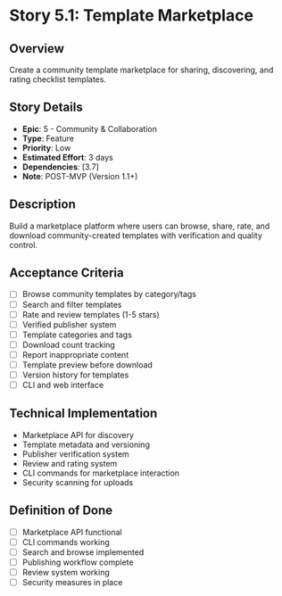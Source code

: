 # Story 5.1: Template Marketplace

## Overview
Create a community template marketplace for sharing, discovering, and rating checklist templates.

## Story Details
- **Epic**: 5 - Community & Collaboration
- **Type**: Feature
- **Priority**: Low
- **Estimated Effort**: 3 days
- **Dependencies**: [3.7]
- **Note**: POST-MVP (Version 1.1+)

## Description
Build a marketplace platform where users can browse, share, rate, and download community-created templates with verification and quality control.

## Acceptance Criteria
- [ ] Browse community templates by category/tags
- [ ] Search and filter templates
- [ ] Rate and review templates (1-5 stars)
- [ ] Verified publisher system
- [ ] Template categories and tags
- [ ] Download count tracking
- [ ] Report inappropriate content
- [ ] Template preview before download
- [ ] Version history for templates
- [ ] CLI and web interface

## Technical Implementation
- Marketplace API for discovery
- Template metadata and versioning
- Publisher verification system
- Review and rating system
- CLI commands for marketplace interaction
- Security scanning for uploads

## Definition of Done
- [ ] Marketplace API functional
- [ ] CLI commands working
- [ ] Search and browse implemented
- [ ] Publishing workflow complete
- [ ] Review system working
- [ ] Security measures in place